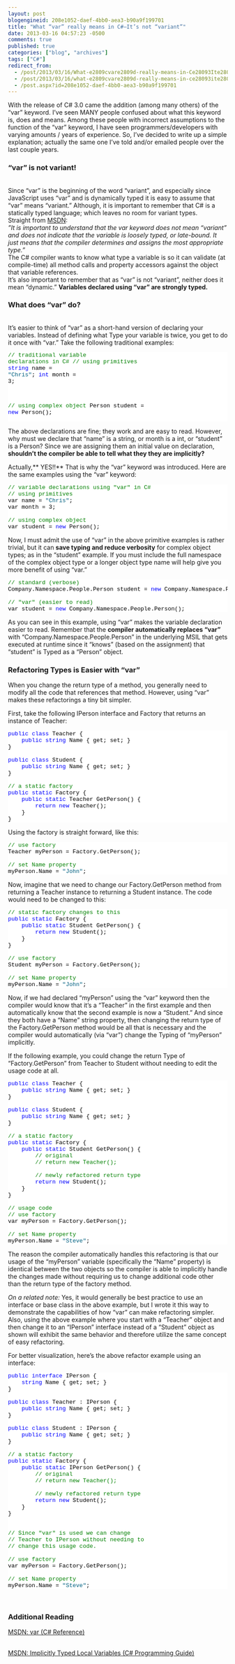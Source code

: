 ```yaml
---
layout: post
blogengineid: 208e1052-daef-4bb0-aea3-b90a9f199701
title: "What “var” really means in C#–It’s not “variant”"
date: 2013-03-16 04:57:23 -0500
comments: true
published: true
categories: ["blog", "archives"]
tags: ["C#"]
redirect_from: 
  - /post/2013/03/16/What-e2809cvare2809d-really-means-in-Ce28093Ite28099s-not-e2809cvariante2809d
  - /post/2013/03/16/what-e2809cvare2809d-really-means-in-ce28093ite28099s-not-e2809cvariante2809d
  - /post.aspx?id=208e1052-daef-4bb0-aea3-b90a9f199701
---
```

<!-- more -->

With the release of C# 3.0 came the addition (among many others) of the “var” keyword. I’ve seen MANY people confused about what this keyword is, does and means. Among these people with incorrect assumptions to the function of the “var” keyword, I have seen programmers/developers with varying amounts / years of experience. So, I’ve decided to write up a simple explanation; actually the same one I’ve told and/or emailed people over the last couple years.  <h3>“var” is not variant!</h3>  
Since “var” is the beginning of the word “variant”, and especially since JavaScript uses “var” and is dynamically typed it is easy to assume that “var” means “variant.” Although, it is important to remember that C# is a statically typed language; which leaves no room for variant types.  
Straight from <a href="http://msdn.microsoft.com/en-us/library/bb384061.aspx">MSDN</a>:    <br />*”It is important to understand that the var keyword does not mean “variant” and does not indicate that the variable is loosely typed, or late-bound. It just means that the compiler determines and assigns the most appropriate type.”*  
The C# compiler wants to know what type a variable is so it can validate (at compile-time) all method calls and property accessors against the object that variable references.  
It’s also important to remember that as “var” is not “variant”, neither does it mean “dynamic.” **Variables declared using “var” are strongly typed.**  <h3>What does “var” do?</h3>  
It’s easier to think of “var” as a short-hand version of declaring your variables. Instead of defining what Type your variable is twice, you get to do it once with “var.” Take the following traditional examples:  <pre class="csharpcode"><span class="rem">// traditional variable declarations in C#</span>
<span class="rem">// using primitives</span>
<span class="kwrd">string</span> name = <span class="str">&quot;Chris&quot;</span>;
<span class="kwrd">int</span> month = 3;

<span class="rem">// using complex object</span>
Person student = <span class="kwrd">new</span> Person();</pre>
<style type="text/css">
.csharpcode, .csharpcode pre
{
	font-size: small;
	color: black;
	font-family: consolas, "Courier New", courier, monospace;
	background-color: #ffffff;
	/*white-space: pre;*/
}
.csharpcode pre { margin: 0em; }
.csharpcode .rem { color: #008000; }
.csharpcode .kwrd { color: #0000ff; }
.csharpcode .str { color: #006080; }
.csharpcode .op { color: #0000c0; }
.csharpcode .preproc { color: #cc6633; }
.csharpcode .asp { background-color: #ffff00; }
.csharpcode .html { color: #800000; }
.csharpcode .attr { color: #ff0000; }
.csharpcode .alt 
{
	background-color: #f4f4f4;
	width: 100%;
	margin: 0em;
}
.csharpcode .lnum { color: #606060; }</style>


The above declarations are fine; they work and are easy to read. However, why must we declare that “name” is a string, or month is a int, or “student” is a Person? Since we are assigning them an initial value on declaration, **shouldn’t the compiler be able to tell what they they are implicitly?**


Actually,** YES!!** That is why the “var” keyword was introduced. Here are the same examples using the “var” keyword:

<pre class="csharpcode"><span class="rem">// variable declarations using &quot;var&quot; in C#</span>
<span class="rem">// using primitives</span>
var name = <span class="str">&quot;Chris&quot;</span>;
var month = 3;

<span class="rem">// using complex object</span>
var student = <span class="kwrd">new</span> Person();</pre>
<style type="text/css">
.csharpcode, .csharpcode pre
{
	font-size: small;
	color: black;
	font-family: consolas, "Courier New", courier, monospace;
	background-color: #ffffff;
	/*white-space: pre;*/
}
.csharpcode pre { margin: 0em; }
.csharpcode .rem { color: #008000; }
.csharpcode .kwrd { color: #0000ff; }
.csharpcode .str { color: #006080; }
.csharpcode .op { color: #0000c0; }
.csharpcode .preproc { color: #cc6633; }
.csharpcode .asp { background-color: #ffff00; }
.csharpcode .html { color: #800000; }
.csharpcode .attr { color: #ff0000; }
.csharpcode .alt 
{
	background-color: #f4f4f4;
	width: 100%;
	margin: 0em;
}
.csharpcode .lnum { color: #606060; }</style>


Now, I must admit the use of “var” in the above primitive examples is rather trivial, but it can **save typing and reduce verbosity** for complex object types; as in the “student” example. If you must include the full namespace of the complex object type or a longer object type name will help give you more benefit of using “var.”

<pre class="csharpcode"><span class="rem">// standard (verbose)</span>
Company.Namespace.People.Person student = <span class="kwrd">new</span> Company.Namespace.People.Person();

<span class="rem">// &quot;var&quot; (easier to read)</span>
var student = <span class="kwrd">new</span> Company.Namespace.People.Person();</pre>
<style type="text/css">
.csharpcode, .csharpcode pre
{
	font-size: small;
	color: black;
	font-family: consolas, "Courier New", courier, monospace;
	background-color: #ffffff;
	/*white-space: pre;*/
}
.csharpcode pre { margin: 0em; }
.csharpcode .rem { color: #008000; }
.csharpcode .kwrd { color: #0000ff; }
.csharpcode .str { color: #006080; }
.csharpcode .op { color: #0000c0; }
.csharpcode .preproc { color: #cc6633; }
.csharpcode .asp { background-color: #ffff00; }
.csharpcode .html { color: #800000; }
.csharpcode .attr { color: #ff0000; }
.csharpcode .alt 
{
	background-color: #f4f4f4;
	width: 100%;
	margin: 0em;
}
.csharpcode .lnum { color: #606060; }</style>


As you can see in this example, using “var” makes the variable declaration easier to read. Remember that the **compiler automatically replaces “var”** with “Company.Namespace.People.Person” in the underlying MSIL that gets executed at runtime since it “knows” (based on the assignment) that “student” is Typed as a “Person” object.

<h3>Refactoring Types is Easier with “var”</h3>


When you change the return type of a method, you generally need to modify all the code that references that method. However, using “var” makes these refactorings a tiny bit simpler.


First, take the following IPerson interface and Factory that returns an instance of Teacher:

<pre class="csharpcode"><span class="kwrd">public</span> <span class="kwrd">class</span> Teacher {
    <span class="kwrd">public</span> <span class="kwrd">string</span> Name { get; set; }
}

<span class="kwrd">public</span> <span class="kwrd">class</span> Student {
    <span class="kwrd">public</span> <span class="kwrd">string</span> Name { get; set; }
}

<span class="rem">// a static factory</span>
<span class="kwrd">public</span> <span class="kwrd">static</span> Factory {
    <span class="kwrd">public</span> <span class="kwrd">static</span> Teacher GetPerson() {
        <span class="kwrd">return</span> <span class="kwrd">new</span> Teacher();
    }
}</pre>
<style type="text/css">
.csharpcode, .csharpcode pre
{
	font-size: small;
	color: black;
	font-family: consolas, "Courier New", courier, monospace;
	background-color: #ffffff;
	/*white-space: pre;*/
}
.csharpcode pre { margin: 0em; }
.csharpcode .rem { color: #008000; }
.csharpcode .kwrd { color: #0000ff; }
.csharpcode .str { color: #006080; }
.csharpcode .op { color: #0000c0; }
.csharpcode .preproc { color: #cc6633; }
.csharpcode .asp { background-color: #ffff00; }
.csharpcode .html { color: #800000; }
.csharpcode .attr { color: #ff0000; }
.csharpcode .alt 
{
	background-color: #f4f4f4;
	width: 100%;
	margin: 0em;
}
.csharpcode .lnum { color: #606060; }</style>


Using the factory is straight forward, like this:

<pre class="csharpcode"><span class="rem">// use factory</span>
Teacher myPerson = Factory.GetPerson();

<span class="rem">// set Name property</span>
myPerson.Name = <span class="str">&quot;John&quot;</span>;</pre>
<style type="text/css">
.csharpcode, .csharpcode pre
{
	font-size: small;
	color: black;
	font-family: consolas, "Courier New", courier, monospace;
	background-color: #ffffff;
	/*white-space: pre;*/
}
.csharpcode pre { margin: 0em; }
.csharpcode .rem { color: #008000; }
.csharpcode .kwrd { color: #0000ff; }
.csharpcode .str { color: #006080; }
.csharpcode .op { color: #0000c0; }
.csharpcode .preproc { color: #cc6633; }
.csharpcode .asp { background-color: #ffff00; }
.csharpcode .html { color: #800000; }
.csharpcode .attr { color: #ff0000; }
.csharpcode .alt 
{
	background-color: #f4f4f4;
	width: 100%;
	margin: 0em;
}
.csharpcode .lnum { color: #606060; }</style>


Now, imagine that we need to change our Factory.GetPerson method from returning a Teacher instance to returning a Student instance. The code would need to be changed to this:

<pre class="csharpcode"><span class="rem">// static factory changes to this</span>
<span class="kwrd">public</span> <span class="kwrd">static</span> Factory {
    <span class="kwrd">public</span> <span class="kwrd">static</span> Student GetPerson() {
        <span class="kwrd">return</span> <span class="kwrd">new</span> Student();
    }
}

<span class="rem">// use factory</span>
Student myPerson = Factory.GetPerson();

<span class="rem">// set Name property</span>
myPerson.Name = <span class="str">&quot;John&quot;</span>;</pre>
<style type="text/css">
.csharpcode, .csharpcode pre
{
	font-size: small;
	color: black;
	font-family: consolas, "Courier New", courier, monospace;
	background-color: #ffffff;
	/*white-space: pre;*/
}
.csharpcode pre { margin: 0em; }
.csharpcode .rem { color: #008000; }
.csharpcode .kwrd { color: #0000ff; }
.csharpcode .str { color: #006080; }
.csharpcode .op { color: #0000c0; }
.csharpcode .preproc { color: #cc6633; }
.csharpcode .asp { background-color: #ffff00; }
.csharpcode .html { color: #800000; }
.csharpcode .attr { color: #ff0000; }
.csharpcode .alt 
{
	background-color: #f4f4f4;
	width: 100%;
	margin: 0em;
}
.csharpcode .lnum { color: #606060; }</style>


Now, if we had declared “myPerson” using the “var” keyword then the compiler would know that it’s a “Teacher” in the first example and then automatically know that the second example is now a “Student.” And since they both have a “Name” string property, then changing the return type of the Factory.GetPerson method would be all that is necessary and the compiler would automatically (via “var”) change the Typing of “myPerson” implicitly.


If the following example, you could change the return Type of “Factory.GetPerson” from Teacher to Student without needing to edit the usage code at all.

<pre class="csharpcode"><span class="kwrd">public</span> <span class="kwrd">class</span> Teacher {
    <span class="kwrd">public</span> <span class="kwrd">string</span> Name { get; set; }
}

<span class="kwrd">public</span> <span class="kwrd">class</span> Student {
    <span class="kwrd">public</span> <span class="kwrd">string</span> Name { get; set; }
}

<span class="rem">// a static factory</span>
<span class="kwrd">public</span> <span class="kwrd">static</span> Factory {
    <span class="kwrd">public</span> <span class="kwrd">static</span> Student GetPerson() {
        <span class="rem">// original</span>
        <span class="rem">// return new Teacher();</span>

        <span class="rem">// newly refactored return type</span>
        <span class="kwrd">return</span> <span class="kwrd">new</span> Student();
    }
}

<span class="rem">// usage code</span>
<span class="rem">// use factory</span>
var myPerson = Factory.GetPerson();

<span class="rem">// set Name property</span>
myPerson.Name = <span class="str">&quot;Steve&quot;</span>;</pre>
<style type="text/css">
.csharpcode, .csharpcode pre
{
	font-size: small;
	color: black;
	font-family: consolas, "Courier New", courier, monospace;
	background-color: #ffffff;
	/*white-space: pre;*/
}
.csharpcode pre { margin: 0em; }
.csharpcode .rem { color: #008000; }
.csharpcode .kwrd { color: #0000ff; }
.csharpcode .str { color: #006080; }
.csharpcode .op { color: #0000c0; }
.csharpcode .preproc { color: #cc6633; }
.csharpcode .asp { background-color: #ffff00; }
.csharpcode .html { color: #800000; }
.csharpcode .attr { color: #ff0000; }
.csharpcode .alt 
{
	background-color: #f4f4f4;
	width: 100%;
	margin: 0em;
}
.csharpcode .lnum { color: #606060; }</style>


The reason the compiler automatically handles this refactoring is that our usage of the “myPerson” variable (specifically the “Name” property) is identical between the two objects so the compiler is able to implicitly handle the changes made without requiring us to change additional code other than the return type of the factory method.


*On a related note:* Yes, it would generally be best practice to use an interface or base class in the above example, but I wrote it this way to demonstrate the capabilities of how “var” can make refactoring simpler. Also, using the above example where you start with a “Teacher” object and then change it to an “IPerson” interface instead of a “Student” object as shown will exhibit the same behavior and therefore utilize the same concept of easy refactoring.


For better visualization, here’s the above refactor example using an interface:

<pre class="csharpcode"><span class="kwrd">public</span> <span class="kwrd">interface</span> IPerson {
    <span class="kwrd">string</span> Name { get; set; }
}

<span class="kwrd">public</span> <span class="kwrd">class</span> Teacher : IPerson {
    <span class="kwrd">public</span> <span class="kwrd">string</span> Name { get; set; }
}

<span class="kwrd">public</span> <span class="kwrd">class</span> Student : IPerson {
    <span class="kwrd">public</span> <span class="kwrd">string</span> Name { get; set; }
}

<span class="rem">// a static factory</span>
<span class="kwrd">public</span> <span class="kwrd">static</span> Factory {
    <span class="kwrd">public</span> <span class="kwrd">static</span> IPerson GetPerson() {
        <span class="rem">// original</span>
        <span class="rem">// return new Teacher();</span>

        <span class="rem">// newly refactored return type</span>
        <span class="kwrd">return</span> <span class="kwrd">new</span> Student();
    }
}


<span class="rem">// Since &quot;var&quot; is used we can change</span>
<span class="rem">// Teacher to IPerson without needing to</span>
<span class="rem">// change this usage code.</span>

<span class="rem">// use factory</span>
var myPerson = Factory.GetPerson();

<span class="rem">// set Name property</span>
myPerson.Name = <span class="str">&quot;Steve&quot;</span>;</pre>


&#160;

<h3>Additional Reading</h3>


<a href="http://msdn.microsoft.com/en-us/library/bb383973(v=vs.110).aspx">MSDN: var (C# Reference)</a>

  <br /><a href="http://msdn.microsoft.com/en-us/library/bb384061.aspx">MSDN: Implicitly Typed Local Variables (C# Programming Guide)</a>
